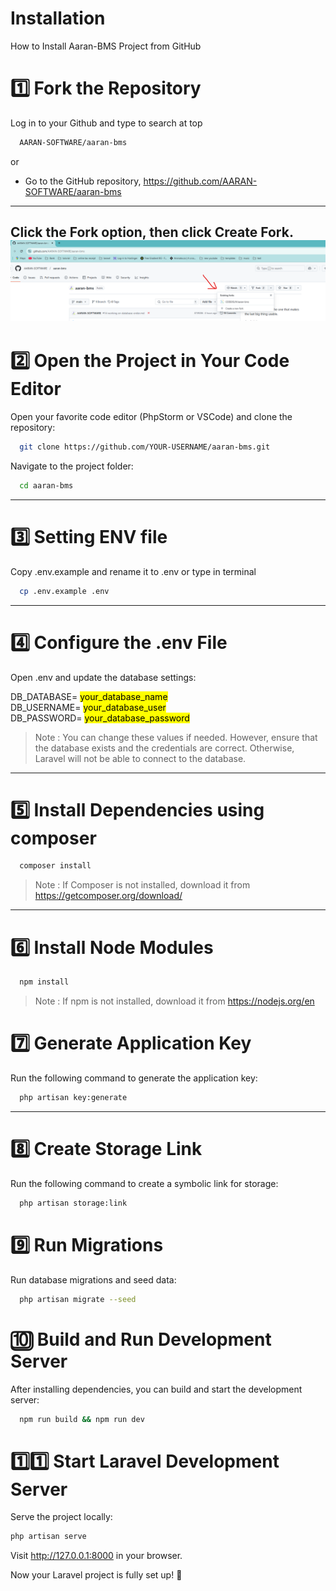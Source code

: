 # Installation

How to Install Aaran-BMS Project from GitHub

# 1️⃣ Fork the Repository
Log in to your Github and type to search at top

```sh
  AARAN-SOFTWARE/aaran-bms
```
or

- Go to the GitHub repository,
https://github.com/AARAN-SOFTWARE/aaran-bms
---

Click the Fork option, then click Create Fork.
![img_1.png](img_1.png)
---

# 2️⃣ Open the Project in Your Code Editor
Open your favorite code editor (PhpStorm or VSCode) and clone the repository:

```sh
  git clone https://github.com/YOUR-USERNAME/aaran-bms.git
```

Navigate to the project folder:
```sh
  cd aaran-bms
```
---

# 3️⃣ Setting ENV file 
Copy .env.example and rename it to .env or type in terminal
```sh
  cp .env.example .env
```
---

# 4️⃣ Configure the .env File
Open .env and update the database settings:

  DB_DATABASE= <mark>your_database_name</mark></br>
  DB_USERNAME= <mark>your_database_user</mark></br>
  DB_PASSWORD= <mark>your_database_password</mark></br>
   
>Note : You can change these values if needed. However, ensure that the database exists and the credentials are correct. Otherwise, Laravel will not be able to connect to the database.
---

# 5️⃣ Install Dependencies using composer
```sh
  composer install
```
>   Note : If Composer is not installed, download it from https://getcomposer.org/download/
---

# 6️⃣ Install Node Modules
```sh
  npm install
```
>   Note : If npm is not installed, download it from https://nodejs.org/en

# 7️⃣ Generate Application Key
Run the following command to generate the application key:
```sh
  php artisan key:generate
```
---

# 8️⃣ Create Storage Link
Run the following command to create a symbolic link for storage:

```sh
  php artisan storage:link
```

# 9️⃣ Run Migrations
Run database migrations and seed data:
```sh
  php artisan migrate --seed
```
# 🔟 Build and Run Development Server
After installing dependencies, you can build and start the development server:
```sh
  npm run build && npm run dev
```
# 1️⃣1️⃣ Start Laravel Development Server
Serve the project locally:
```sh
php artisan serve
```
Visit http://127.0.0.1:8000 in your browser.

Now your Laravel project is fully set up! 🚀
